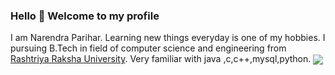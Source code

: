 ### Hello 👋  Welcome to my profile

I am Narendra  Parihar. Learning new things everyday is one of my hobbies.
I  pursuing B.Tech in field of computer science and engineering from [Rashtriya Raksha University](https://rru.ac.in/).
Very familiar with java ,c,c++,mysql,python. 
<img align="center" src="https://github-readme-stats.vercel.app/api/<CARD_TYPE>/?username=<USERNAME>&theme=<THEME_NAME>" />


